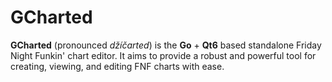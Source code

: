 # GCharted

**GCharted** (pronounced *džíčarted*) is the **Go** + **Qt6** based standalone Friday Night Funkin' chart editor.
It aims to provide a robust and powerful tool for creating, viewing, and editing FNF charts with ease.
